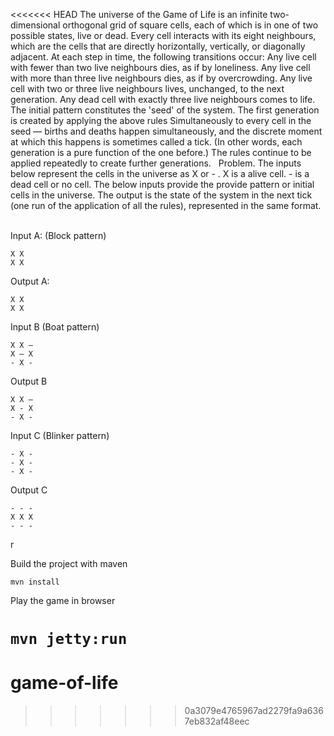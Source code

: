 <<<<<<< HEAD
The universe of the Game of Life is an infinite two-dimensional orthogonal grid of square cells, each of which is in one of two possible states, live or dead. Every cell interacts with its eight neighbours, which are the cells that are directly horizontally, vertically, or diagonally adjacent. At each step in time, the following transitions occur: Any live cell with fewer than two live neighbours dies, as if by loneliness. Any live cell with more than three live neighbours dies, as if by overcrowding. Any live cell with two or three live neighbours lives, unchanged, to the next generation. Any dead cell with exactly three live neighbours comes to life. The initial pattern constitutes the 'seed' of the system. The first generation is created by applying the above rules Simultaneously to every cell in the seed — births and deaths happen simultaneously, and the discrete moment at which this happens is sometimes called a tick. (In other words, each generation is a pure function of the one before.) The rules continue to be applied repeatedly to create further generations.   Problem. The inputs below represent the cells in the universe as X or - . X is a alive cell. - is a dead cell or no cell. The below inputs provide the provide pattern or initial cells in the universe. The output is the state of the system in the next tick (one run of the application of all the rules), represented in the same format.   


Input A: (Block pattern) 

    X X
    X X                                           

Output A: 
    
    X X      
    X X   


Input B (Boat pattern)

    X X – 
    X – X
    - X -   

Output B 
    
    X X –
    X - X 
    - X -   

Input C (Blinker pattern) 

    - X -      
    - X -     
    - X -   

Output C 

    - - -
    X X X     
    - - -   

r

Build the project with maven 

`mvn install`

Play the game in browser

`mvn jetty:run`
=======
# game-of-life
>>>>>>> 0a3079e4765967ad2279fa9a6367eb832af48eec

